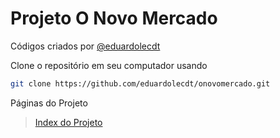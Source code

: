 # Projeto O Novo Mercado

Códigos criados por
[@eduardolecdt](https://instagram.com/eduardolecdt)

Clone o repositório em seu computador usando
```sh
git clone https://github.com/eduardolecdt/onovomercado.git
```

Páginas do Projeto

> [Index do Projeto](https://eduardolecdt.github.io/onovomercado/)
